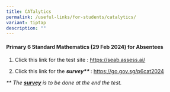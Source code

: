 ```yaml
---
title: CATalytics
permalink: /useful-links/for-students/catalytics/
variant: tiptap
description: ""
---
```

<h4>Primary 6 Standard Mathematics (29 Feb 2024) for Absentees</h4>
<p></p>
<ol data-tight="true" class="tight">
<li>
<p>Click this link for the test site : <a href="https://seab.assess.ai/" rel="noopener noreferrer nofollow" target="_blank">https://seab.assess.ai/</a>
</p>
<p></p>
</li>
<li>
<p>Click this link for the <strong><em>survey** </em></strong>: <a href="https://go.gov.sg/p6cat2024" rel="noopener noreferrer nofollow" target="_blank">https://go.gov.sg/p6cat2024</a>
</p>
<p></p>
</li>
</ol>
<p><em>** The </em><strong><em><u>survey</u></em></strong><em> is to be done at the end the test.</em>
</p>